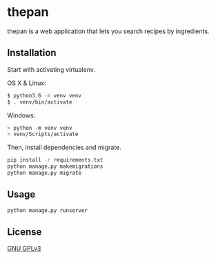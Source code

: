 # thepan

thepan is a web application that lets you search recipes by ingredients.

## Installation
Start with activating virtualenv.

OS X & Linux:

```bash
$ python3.6 -m venv venv
$ . venv/bin/activate
```

Windows:

```bash
> python -m venv venv
> venv/Scripts/activate
```

Then, install dependencies and migrate.

```bash
pip install -r requirements.txt
python manage.py makemigrations
python manage.py migrate
```

## Usage

```bash
python manage.py runserver
```

## License
[GNU GPLv3](https://choosealicense.com/licenses/gpl-3.0/)
